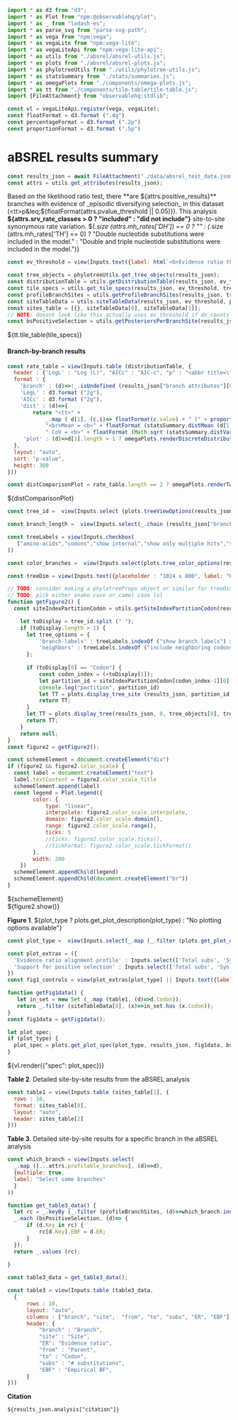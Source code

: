 ```js
import * as d3 from "d3";
import * as Plot from "npm:@observablehq/plot";
import * as _ from "lodash-es";
import * as parse_svg from "parse-svg-path";
import * as vega from "npm:vega";
import * as vegaLite from "npm:vega-lite";
import * as vegaLiteApi from "npm:vega-lite-api";
import * as utils from "./absrel/absrel-utils.js";
import * as plots from "./absrel/absrel-plots.js";
import * as phylotreeUtils from "./utils/phylotree-utils.js";
import * as statsSummary from "./stats/summaries.js";
import * as omegaPlots from "./components/omega-plots.js";
import * as tt from "./components/tile-table/tile-table.js";
import {FileAttachment} from "observablehq:stdlib";
```

```js
const vl = vegaLiteApi.register(vega, vegaLite);
const floatFormat = d3.format (".4g")
const percentageFormat = d3.format (".2p")
const proportionFormat = d3.format (".5p")
```

# aBSREL results summary

```js
const results_json = await FileAttachment("./data/absrel_test_data.json").json();
const attrs = utils.get_attributes(results_json);
```

Based on the likelihood ratio test, there **are ${attrs.positive_results}** branches with evidence of _episodic diversifying selection_ in this dataset (<tt>p&leq;${floatFormat(attrs.pvalue_threshold || 0.05)}</tt>).
This analysis **${attrs.srv_rate_classes > 0 ? "included" : "did not include"}** site-to-site synonymous rate variation. ${_.size (attrs.mh_rates['DH']) == 0 ? "" : (_.size (attrs.mh_rates['TH'] == 0) ? "Double nucleotide substitutions were included in the model." : "Double and triple nucleotide substitutions were included in the model.")}

```js
const ev_threshold = view(Inputs.text({label: html`<b>Evidence ratio threshold</b>`, value: "100", submit: "Update"}))
```

```js
const tree_objects = phylotreeUtils.get_tree_objects(results_json);
const distributionTable = utils.getDistributionTable(results_json, ev_threshold, tree_objects);
const tile_specs = utils.get_tile_specs(results_json, ev_threshold, tree_objects);
const profileBranchSites = utils.getProfileBranchSites(results_json, tree_objects);
const siteTableData = utils.siteTableData(results_json, ev_threshold, profileBranchSites);
const sites_table = [{}, siteTableData[0], siteTableData[1]];
// NOTE: doesnt look like this actually uses ev_threshold if do_counts is false anyhow..
const bsPositiveSelection = utils.getPosteriorsPerBranchSite(results_json, false, ev_threshold, tree_objects);
```

<div>${tt.tile_table(tile_specs)}</div>

#### Branch-by-branch results

```js
const rate_table = view(Inputs.table (distributionTable, {
  header : {'LogL' : "Log (L)", "AICc" : "AIC-c", "p" : "<abbr title=\"Number of estimated parameters\">Params.</abbr>", "dist" : "ω distribution", "plot" : "ω plot"},
  format : {
    'branch' : (d)=>!_.isUndefined (results_json["branch attributes"][0][d]["Corrected P-value"]) && results_json["branch attributes"][0][d]["Corrected P-value"]<=0.05 ? "<b>" + d+ "</b>" : d,
    'LogL' : d3.format ("2g"),
    'AICc' : d3.format ("2g"),
    'dist' : (d)=>{
        return "<tt>" +
            _.map ( d[1], (c,i)=> floatFormat(c.value) + " (" + proportionFormat (c.weight) + ") ") +
            "<br>Mean = <b>" + floatFormat (statsSummary.distMean (d[1])) + "</b>," +
            " CoV = <b>" + floatFormat (Math.sqrt (statsSummary.distVar (d[1]))/statsSummary.distMean (d[1])) + "</b></tt>"},
     'plot' : (d)=>d[1].length > 1 ? omegaPlots.renderDiscreteDistribution (d[1],{"height" : 40, "width" : 150, "ticks" : 2, "scale" : "log", "ref" : [1]}) : ''
  },
  layout: "auto",
  sort: "p-value",
  height: 300
}))
```

```js
const distComparisonPlot = rate_table.length == 2 ? omegaPlots.renderTwoDiscreteDistributions (rate_table[0].dist[1],rate_table[1].dist[1],{"label" : {"chart" : rate_table[0].plot[0], "series" : [rate_table[0].dist[3],rate_table[1].dist[3]]}, "width" : 700, "height" : 120, "scale" : "sqrt", "margin" : {top: 5, right: 250, bottom: 30, left: 20}}) : "<small>Select exactly two distributions to plot a side-by-side comparison</small>"
```
<div>${distComparisonPlot}</div>

```js
const tree_id =  view(Inputs.select (plots.treeViewOptions(results_json), {label: html`<b>Tree to view</b>`, placeholder : "Select something to view", "value" : "Alignment-wide tree"}))
```

```js
const branch_length =  view(Inputs.select(_.chain (results_json["branch attributes"]["attributes"]).toPairs().filter (d=>d[1]["attribute type"] == "branch length").map (d=>d[0]).value(),{value: "Baseline MG94xREV", label: html`<b>Branch length </b>`}))
```

```js
const treeLabels = view(Inputs.checkbox(
   ["amino-acids","codons","show internal","show only multiple hits","show only non-synonymous changes","sequence names","align tips","include neighboring codons","show branch labels"],{"value" : ["amino-acids","align tips"], label: html`<b>Tree labels</b>` }
))
```

```js
const color_branches =  view(Inputs.select(plots.tree_color_options(results_json, ev_threshold),{value: "Support for selection", label: html`<b>Color branches </b>`}))
```

```js
const treeDim = view(Inputs.text({placeholder : "1024 x 800", label: "H x W (pixels)", submit: "Resize", value: "1024 x 800"}))
```

```js
// TODO: consider making a phylotreeProps object or similar for treeDim, treeLabels, branch_length and color_branches
// TODO: pick either snake case or camel case lol
function getFigure2() {
  const siteIndexPartitionCodon = utils.getSiteIndexPartitionCodon(results_json);

    let toDisplay = tree_id.split (" ");
    if (toDisplay.length > 1) {
      let tree_options = {  
          'branch-labels' : treeLabels.indexOf ("show branch labels") >= 0,
          'neighbors' : treeLabels.indexOf ("include neighboring codons") >= 0
      };
      
      if (toDisplay[0] == "Codon") {  
          const codon_index = (+toDisplay[1]);
          let partition_id = siteIndexPartitionCodon[codon_index-1][0]-1;
          console.log("partition", partition_id)
          let TT = plots.display_tree_site (results_json, partition_id, tree_objects[0], codon_index, tree_options, ev_threshold, treeDim, treeLabels, branch_length, color_branches, attrs.partition_sizes);
          return TT;
      } 
      let TT = plots.display_tree(results_json, 0, tree_objects[0], tree_options, ev_threshold, treeDim, treeLabels, branch_length, color_branches);
      return TT;
    }
    return null;
}
const figure2 = getFigure2();
```

```js
const schemeElement = document.createElement("div")
if (figure2 && figure2.color_scale) {
  const label = document.createElement("text")
  label.textContent = figure2.color_scale_title
  schemeElement.append(label)
  const legend = Plot.legend({
        color: {
            type: "linear",
            interpolate: figure2.color_scale.interpolate,
            domain: figure2.color_scale.domain(),
            range: figure2.color_scale.range(),
            ticks: 5
            //ticks: figure2.color_scale.ticks(),
            //tickFormat: figure2.color_scale.tickFormat()
        },
        width: 200
    })
  schemeElement.appendChild(legend)
  schemeElement.appendChild(document.createElement("br"))
}
```
<div>${schemeElement}</div>
<link rel=stylesheet href='https://cdn.jsdelivr.net/npm/phylotree@0.1/phylotree.css'>
<div id="tree_container">${figure2.show()}</div>

**Figure 1**. ${plot_type ? plots.get_plot_description(plot_type) : "No plotting options available"}

```js
const plot_type =  view(Inputs.select(_.map (_.filter (plots.get_plot_options(attrs.srv_rate_classes, attrs.srv_distribution, bsPositiveSelection, profileBranchSites), (d)=>d[1](results_json)), d=>d[0]),{label: html`<b>Plot type</b>`, value : 'Evidence ratio alignment profile'}))
```

```js
const plot_extras = ({
  'Evidence ratio alignment profile' : Inputs.select(['Total subs', 'Syn subs', 'Non-syn subs'], {'label' : 'Circle size'} ),
  'Support for positive selection' : Inputs.select(['Total subs', 'Syn subs', 'Non-syn subs'], {'label' : 'Circle size'} )
})
const fig1_controls = view(plot_extras[plot_type] || Inputs.text({label: "Plot options", value: "None", disabled: true}))
```

```js
function getFig1data() {
   let in_set = new Set (_.map (table1, (d)=>d.Codon));
   return _.filter (siteTableData[0], (x)=>in_set.has (x.Codon));
}
const fig1data = getFig1data();
```

```js
let plot_spec;
if (plot_type) {
  plot_spec = plots.get_plot_spec(plot_type, results_json, fig1data, bsPositiveSelection, rate_table, attrs, fig1_controls, tree_objects, profileBranchSites)
}
```
<div>${vl.render({"spec": plot_spec})}</div>

**Table 2**. Detailed site-by-site results from the aBSREL analysis

```js
const table1 = view(Inputs.table (sites_table[1], {
  rows : 10,
  format: sites_table[0],
  layout: "auto",
  header: sites_table[2]
}))
```

**Table 3**. Detailed site-by-site results for a specific branch in the aBSREL analysis

```js
const which_branch = view(Inputs.select(
  _.map ([...attrs.profilable_branches], (d)=>d),
  {multiple: true,
  label: "Select some branches"
  }
))
```

```js
function get_table3_data() {
  let rc = _.keyBy (_.filter (profileBranchSites, (d)=>which_branch.indexOf (d.branch)>=0), (d)=>d.Key);
  _.each (bsPositiveSelection, (d)=> {
      if (d.Key in rc) {
          rc[d.Key].EBF = d.ER;
      }
  });
  return _.values (rc);
     
}

const table3_data = get_table3_data();
```

```js
const table3 = view(Inputs.table (table3_data,
  {
      rows : 10,
      layout: "auto",
      columns : ["branch", "site",  "from", "to", "subs", "ER", "EBF"],
      header: {
          "branch" : "Branch",
          "site" : "Site",
          "ER": "Evidence ratio",
          "from" : "Parent",
          "to" : "Codon",
          "subs" : "# substitutions",
          "EBF" : "Empirical BF",
      }
}))
```

**Citation**

<p><tt><small>${results_json.analysis["citation"]}</small></tt></p>